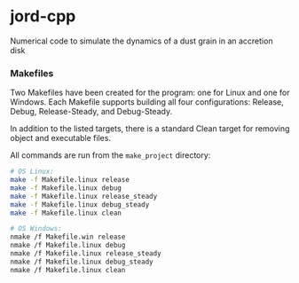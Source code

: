 # jord-cpp
Numerical code to simulate the dynamics of a dust grain in an accretion disk

### Makefiles
Two Makefiles have been created for the program: one for Linux and one for Windows. Each Makefile supports building all four configurations: Release, Debug, Release-Steady, and Debug-Steady.

In addition to the listed targets, there is a standard Clean target for removing object and executable files.

All commands are run from the ```make_project``` directory:
```bash
# OS Linux:
make -f Makefile.linux release
make -f Makefile.linux debug
make -f Makefile.linux release_steady
make -f Makefile.linux debug_steady
make -f Makefile.linux clean
```
```bash
# OS Windows:
nmake /f Makefile.win release
nmake /f Makefile.linux debug
nmake /f Makefile.linux release_steady
nmake /f Makefile.linux debug_steady
nmake /f Makefile.linux clean
```